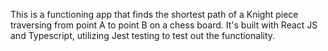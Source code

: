 This is a functioning app that finds the shortest path of a Knight piece traversing from point A to point B on a chess board.
It's built with React JS and Typescript, utilizing Jest testing to test out the functionality. 
